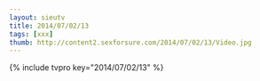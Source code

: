 ```yaml
--- 
layout: sieutv
title: 2014/07/02/13
tags: [xxx]
thumb: http://content2.sexforsure.com/2014/07/02/13/Video.jpg
---
```

{% include tvpro key="2014/07/02/13" %} 
